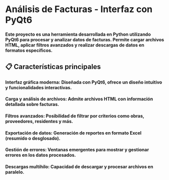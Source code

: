# Análisis de Facturas - Interfaz con PyQt6

#### Este proyecto es una herramienta desarrollada en Python utilizando PyQt6 para procesar y analizar datos de facturas. Permite cargar archivos HTML, aplicar filtros avanzados y realizar descargas de datos en formatos específicos.

## 📋 Características principales
#### Interfaz gráfica moderna: Diseñada con PyQt6, ofrece un diseño intuitivo y funcionalidades interactivas.
#### Carga y análisis de archivos: Admite archivos HTML con información detallada sobre facturas.
#### Filtros avanzados: Posibilidad de filtrar por criterios como obras, proveedores, residentes y más.
#### Exportación de datos: Generación de reportes en formato Excel (resumido o desglosado).
#### Gestión de errores: Ventanas emergentes para mostrar y gestionar errores en los datos procesados.
#### Descargas multihilo: Capacidad de descargar y procesar archivos en paralelo.
